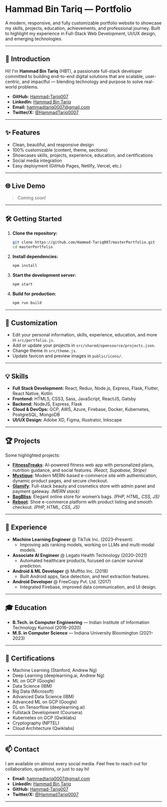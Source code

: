 # Hammad Bin Tariq — Portfolio

A modern, responsive, and fully customizable portfolio website to showcase my skills, projects, education, achievements, and professional journey. Built to highlight my experience in Full-Stack Web Development, UI/UX design, and emerging technologies.

---

## 🚀 Introduction

Hi! I'm **Hammad Bin Tariq** (HBT), a passionate full-stack developer committed to building end-to-end digital solutions that are scalable, user-centric, and impactful — blending technology and purpose to solve real-world problems.

- **GitHub:** [Hammad-Tariq007](https://github.com/Hammad-Tariq007)
- **LinkedIn:** [Hammad Bin Tariq](https://www.linkedin.com/in/hammad-bin-tariq-b040a4281)
- **Email:** [hammadtariq0007@gmail.com](mailto:hammadtariq0007@gmail.com)
- **Twitter/X:** [@HammadTariq0007](https://x.com/HammadTariq0007?t=LDql6TUDGm68zIp1s4iDCw&s=09)

---

## ✨ Features

- Clean, beautiful, and responsive design
- 100% customizable (content, theme, sections)
- Showcases skills, projects, experience, education, and certifications
- Social media integration
- Easy deployment (GitHub Pages, Netlify, Vercel, etc.)

---

## 🌐 Live Demo

> Coming soon!

---

## 🛠️ Getting Started

1. **Clone the repository:**
   ```bash
   git clone https://github.com/Hammad-Tariq007/masterPortfolio.git
   cd masterPortfolio
   ```
2. **Install dependencies:**
   ```bash
   npm install
   ```
3. **Start the development server:**
   ```bash
   npm start
   ```
4. **Build for production:**
   ```bash
   npm run build
   ```

---

## 📝 Customization

- Edit your personal information, skills, experience, education, and more in `src/portfolio.js`.
- Add or update your projects in `src/shared/opensource/projects.json`.
- Change theme in `src/theme.js`.
- Update favicon and preview images in `public/icons/`.

---

## 💡 Skills

- **Full Stack Development:** React, Redux, Node.js, Express, Flask, Flutter, React Native, Kotlin
- **Frontend:** HTML5, CSS3, Sass, JavaScript, ReactJS, Gatsby
- **Backend:** NodeJS, Express, Flask
- **Cloud & DevOps:** GCP, AWS, Azure, Firebase, Docker, Kubernetes, PostgreSQL, MongoDB
- **UI/UX Design:** Adobe XD, Figma, Illustrator, Inkscape

---

## 🏆 Projects

Some highlighted projects:

- [**FitnessFreaks**](https://github.com/Hammad-Tariq007/FitnessFreaks): AI-powered fitness web app with personalized plans, nutrition guidance, and social features. _(React, Supabase, Stripe)_
- [**Mystique**](https://github.com/Hammad-Tariq007/Mystique): Modern MERN-based e-commerce site with authentication, dynamic product pages, and secure checkout.
- [**Glamify**](https://github.com/Hammad-Tariq007/Glamify): Full-stack beauty and cosmetics store with admin panel and payment gateway. _(MERN stack)_
- [**BagBliss**](https://github.com/Hammad-Tariq007/BagBliss): Elegant online store for women’s bags. _(PHP, HTML, CSS, JS)_
- [**Reboot**](https://github.com/Hammad-Tariq007/Reboot): Shoe e-commerce platform with product listing and smooth checkout. _(PHP, HTML, CSS, JS)_

---

## 💼 Experience

- **Machine Learning Engineer** @ TikTok Inc. (2023–Present)
  - Improving ads ranking models, working on LLMs and multi-modal models.
- **Associate AI Engineer** @ Legato Health Technology (2020–2021)
  - Automated healthcare products, focused on cancer survival prediction.
- **Android & ML Developer** @ Muffito Inc. (2018)
  - Built Android apps, face detection, and text extraction features.
- **Android Developer** @ FreeCopy Pvt. Ltd. (2017)
  - Integrated Firebase, improved data communication, and UI design.

---

## 🎓 Education

- **B.Tech. in Computer Engineering** — Indian Institute of Information Technology Kurnool (2016–2020)
- **M.S. in Computer Science** — Indiana University Bloomington (2021–2023)

---

## 📜 Certifications

- Machine Learning (Stanford, Andrew Ng)
- Deep Learning (deeplearning.ai, Andrew Ng)
- ML on GCP (Google)
- Data Science (IBM)
- Big Data (Microsoft)
- Advanced Data Science (IBM)
- Advanced ML on GCP (Google)
- DL on Tensorflow (deeplearning.ai)
- Fullstack Development (Coursera)
- Kubernetes on GCP (Qwiklabs)
- Cryptography (NPTEL)
- Cloud Architecture (Qwiklabs)

---

## 📫 Contact

I am available on almost every social media. Feel free to reach out for collaboration, questions, or just to say hi!

- **Email:** [hammadtariq0007@gmail.com](mailto:hammadtariq0007@gmail.com)
- **LinkedIn:** [Hammad Bin Tariq](https://www.linkedin.com/in/hammad-bin-tariq-b040a4281)
- **GitHub:** [Hammad-Tariq007](https://github.com/Hammad-Tariq007)
- **Twitter/X:** [@HammadTariq0007](https://x.com/HammadTariq0007?t=LDql6TUDGm68zIp1s4iDCw&s=09)

---
